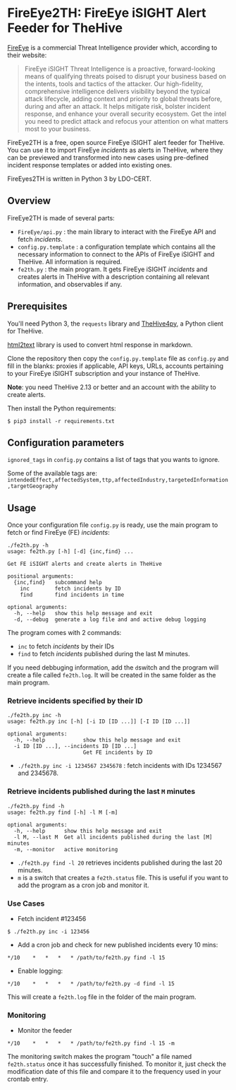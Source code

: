 # FireEye2TH: FireEye iSIGHT Alert Feeder for TheHive 
[FireEye](https://www.FireEye.com/) is a commercial Threat 
Intelligence provider which, according to their website:

> FireEye iSIGHT Threat Intelligence is a proactive, forward-looking means of qualifying threats poised to disrupt your business based on the intents, tools and tactics of the attacker. Our high-fidelity, comprehensive intelligence delivers visibility beyond the typical attack lifecycle, adding context and priority to global threats before, during and after an attack.
It helps mitigate risk, bolster incident response, and enhance your overall security ecosystem. Get the intel you need to predict attack and refocus your attention on what matters most to your business.

FireEye2TH is a free, open source FireEye iSIGHT alert feeder for 
TheHive. You can use it to import 
FireEye *incidents* as alerts in TheHive, where they can be previewed and 
transformed into new cases using pre-defined incident response templates or 
added into existing ones.

FireEyes2TH is written in Python 3 by LDO-CERT.

## Overview
FireEye2TH is made of several parts:

- `FireEye/api.py` : the main library to interact with the 
FireEye API and fetch *incidents*.
- `config.py.template` : a configuration template which contains all the 
necessary information to connect to the APIs of FireEye iSIGHT and TheHive. 
All information is required.
- `fe2th.py` : the main program. It gets FireEye iSIGHT *incidents* and creates alerts in TheHive with a description containing 
all relevant information, and observables if any.

## Prerequisites
You'll need Python 3, the `requests` library and [TheHive4py](https://github.com/CERT-BDF/TheHive4py), 
a Python client for TheHive.

[html2text](http://alir3z4.github.io/html2text/) library is used to convert html response in markdown.

Clone the repository then copy the `config.py.template` file as `config.py` 
and fill in the blanks: proxies if applicable, API keys, URLs, accounts 
pertaining to your FireEye iSIGHT subscription and your instance of TheHive.

**Note**: you need TheHive 2.13 or better and an account with the ability to create alerts.

Then install the Python requirements:

`$ pip3 install -r requirements.txt`

## Configuration parameters
`ignored_tags` in `config.py` contains a list of tags that you wants to ignore.

Some of the available tags are: `intendedEffect,affectedSystem,ttp,affectedIndustry,targetedInformation,targetGeography`

## Usage
Once your configuration file `config.py` is ready, use the main program to 
fetch or find FireEye (FE) *incidents*:

```
./fe2th.py -h
usage: fe2th.py [-h] [-d] {inc,find} ...

Get FE iSIGHT alerts and create alerts in TheHive

positional arguments:
  {inc,find}   subcommand help
    inc        fetch incidents by ID
    find       find incidents in time

optional arguments:
  -h, --help   show this help message and exit
  -d, --debug  generate a log file and and active debug logging
```

The program comes with 2 commands:
- `inc` to fetch *incidents* by their IDs
- `find` to fetch *incidents* published during the last M minutes. 

If you need debbuging information, add the `d`switch and the program will 
create a file called `fe2th.log`. It will be created in the same folder as the 
main program.

### Retrieve incidents specified by their ID

```
./fe2th.py inc -h
usage: fe2th.py inc [-h] [-i ID [ID ...]] [-I ID [ID ...]]

optional arguments:
  -h, --help            show this help message and exit
  -i ID [ID ...], --incidents ID [ID ...]
                        Get FE incidents by ID
```

- `./fe2th.py inc -i 1234567 2345678` : fetch incidents with IDs 1234567 and 2345678.

### Retrieve incidents published during the last `M` minutes

```
./fe2th.py find -h
usage: fe2th.py find [-h] -l M [-m]

optional arguments:
  -h, --help      show this help message and exit
  -l M, --last M  Get all incidents published during the last [M] minutes
  -m, --monitor   active monitoring
```

- `./fe2th.py find -l 20` retrieves incidents published during the last 20 minutes.
- `m` is a switch that creates a `fe2th.status` file. This is useful if you want to add the program as a cron job and monitor it. 

### Use Cases

- Fetch incident #123456

```
$ ./fe2th.py inc -i 123456
```

- Add a cron job and check for new published incidents every 10 mins:

```
*/10    *   *   *   * /path/to/fe2th.py find -l 15
```

- Enable logging:

```
*/10    *   *   *   * /path/to/fe2th.py -d find -l 15
```

This will create a `fe2th.log` file in the folder of the main program.

### Monitoring 

- Monitor the feeder

```
*/10    *   *   *   * /path/to/fe2th.py find -l 15 -m
```

The monitoring switch makes the program "touch" a file named
`fe2th.status` once it has successfully finished. To monitor it, just check
the modification date of this file and compare it to the frequency used
in your crontab entry.

